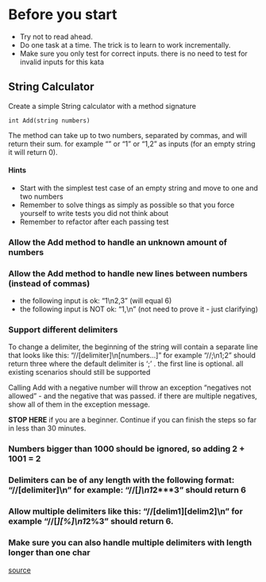 # Before you start
* Try not to read ahead.
* Do one task at a time. The trick is to learn to work incrementally.
* Make sure you only test for correct inputs. there is no need to test for invalid inputs for this kata

## String Calculator

Create a simple String calculator with a method signature

`int Add(string numbers)`

The method can take up to two numbers, separated by commas, and will return their sum. 
for example “” or “1” or “1,2” as inputs (for an empty string it will return 0).

#### Hints
* Start with the simplest test case of an empty string and move to one and two numbers
* Remember to solve things as simply as possible so that you force yourself to write tests you did not think about
* Remember to refactor after each passing test


### Allow the Add method to handle an unknown amount of numbers


### Allow the Add method to handle new lines between numbers (instead of commas)
* the following input is ok: “1\n2,3” (will equal 6)
* the following input is NOT ok: “1,\n” (not need to prove it - just clarifying)

### Support different delimiters
To change a delimiter, the beginning of the string will contain a separate line that looks like this: “//[delimiter]\n[numbers…]” for example “//;\n1;2” should return three where the default delimiter is ‘;’ .
the first line is optional. all existing scenarios should still be supported

Calling Add with a negative number will throw an exception “negatives not allowed” - and the negative that was passed. 
if there are multiple negatives, show all of them in the exception message.

**STOP HERE** if you are a beginner. Continue if you can finish the steps so far in less than 30 minutes.

### Numbers bigger than 1000 should be ignored, so adding 2 + 1001 = 2

### Delimiters can be of any length with the following format: “//[delimiter]\n” for example: “//[***]\n1***2***3” should return 6

### Allow multiple delimiters like this: “//[delim1][delim2]\n” for example “//[*][%]\n1*2%3” should return 6.

### Make sure you can also handle multiple delimiters with length longer than one char

[source](https://osherove.com/tdd-kata-1)